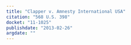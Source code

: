 ```yaml
---
title: "Clapper v. Amnesty International USA"
citation: "568 U.S. 398"
docket: "11-1025"
publishdate: "2013-02-26"
argdate: ""
---
```

